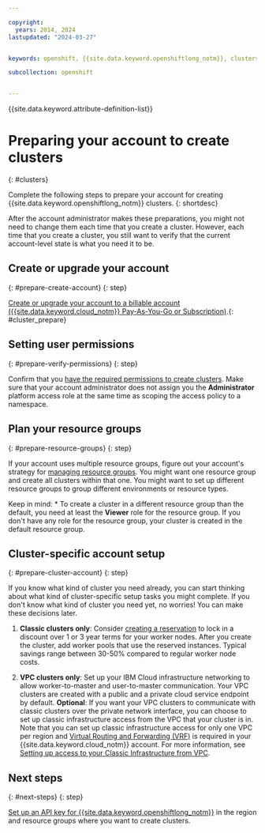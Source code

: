 ```yaml
---

copyright: 
  years: 2014, 2024
lastupdated: "2024-03-27"


keywords: openshift, {{site.data.keyword.openshiftlong_notm}}, clusters, worker nodes, worker pools

subcollection: openshift


---
```


{{site.data.keyword.attribute-definition-list}}



# Preparing your account to create clusters
{: #clusters}

Complete the following steps to prepare your account for creating {{site.data.keyword.openshiftlong_notm}} clusters.
{: shortdesc}

After the account administrator makes these preparations, you might not need to change them each time that you create a cluster. However, each time that you create a cluster, you still want to verify that the current account-level state is what you need it to be.


## Create or upgrade your account
{: #prepare-create-account}
{: step}

[Create or upgrade your account to a billable account ({{site.data.keyword.cloud_notm}} Pay-As-You-Go or Subscription)](https://cloud.ibm.com/registration).{: #cluster_prepare}


## Setting user permissions
{: #prepare-verify-permissions}
{: step}

Confirm that you [have the required permissions to create clusters](/docs/openshift?topic=openshift-iam-platform-access-roles). Make sure that your account administrator does not assign you the **Administrator** platform access role at the same time as scoping the access policy to a namespace.



## Plan your resource groups
{: #prepare-resource-groups}
{: step}

If your account uses multiple resource groups, figure out your account's strategy for [managing resource groups](/docs/openshift?topic=openshift-access-overview#resource_groups). You might want one resource group and create all clusters within that one. You might want to set up different resource groups to group different environments or resource types.


Keep in mind:
    * To create a cluster in a different resource group than the default, you need at least the **Viewer** role for the resource group. If you don't have any role for the resource group, your cluster is created in the default resource group.


## Cluster-specific account setup
{: #prepare-cluster-account}
{: step}

If you know what kind of cluster you need already, you can start thinking about what kind of cluster-specific setup tasks you might complete. If you don't know what kind of cluster you need yet, no worries! You can make these decisions later.

1. **Classic clusters only**: Consider [creating a reservation](/docs/openshift?topic=openshift-reservations) to lock in a discount over 1 or 3 year terms for your worker nodes. After you create the cluster, add worker pools that use the reserved instances. Typical savings range between 30-50% compared to regular worker node costs.

1. **VPC clusters only**: Set up your IBM Cloud infrastructure networking to allow worker-to-master and user-to-master communication. Your VPC clusters are created with a public and a private cloud service endpoint by default. **Optional**: If you want your VPC clusters to communicate with classic clusters over the private network interface, you can choose to set up classic infrastructure access from the VPC that your cluster is in. Note that you can set up classic infrastructure access for only one VPC per region and [Virtual Routing and Forwarding (VRF)](/docs/account?topic=account-vrf-service-endpoint&interface=ui) is required in your {{site.data.keyword.cloud_notm}} account. For more information, see [Setting up access to your Classic Infrastructure from VPC](/docs/vpc?topic=vpc-setting-up-access-to-classic-infrastructure).


## Next steps
{: #next-steps}
{: step}

[Set up an API key for {{site.data.keyword.openshiftlong_notm}}](/docs/openshift?topic=openshift-access-creds) in the region and resource groups where you want to create clusters. 



